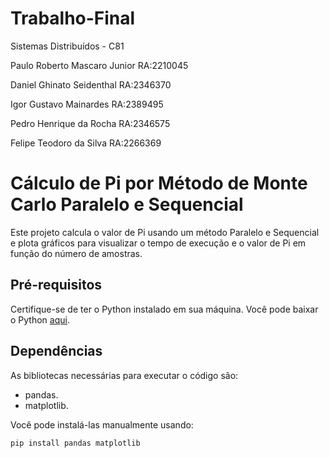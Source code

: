 # Trabalho-Final
Sistemas Distribuídos - C81

Paulo Roberto Mascaro Junior RA:2210045

Daniel Ghinato Seidenthal RA:2346370

Igor Gustavo Mainardes RA:2389495

Pedro Henrique da Rocha RA:2346575

Felipe Teodoro da Silva RA:2266369


# Cálculo de Pi por Método de Monte Carlo Paralelo e Sequencial

Este projeto calcula o valor de Pi usando um método Paralelo e Sequencial e plota gráficos para visualizar o tempo de execução e o valor de Pi em função do número de amostras.

## Pré-requisitos

Certifique-se de ter o Python instalado em sua máquina. Você pode baixar o Python [aqui](https://www.python.org/downloads/).

## Dependências

As bibliotecas necessárias para executar o código são:
- pandas.
- matplotlib.

Você pode instalá-las manualmente usando:
```sh
pip install pandas matplotlib
